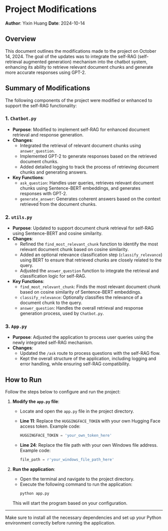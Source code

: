 # Project Modifications

**Author**: Yixin Huang
**Date**: 2024-10-14

## Overview
This document outlines the modifications made to the project on October 14, 2024. The goal of the updates was to integrate the self-RAG (self-retrieval augmented generation) mechanism into the chatbot system, enhancing its ability to retrieve relevant document chunks and generate more accurate responses using GPT-2.

## Summary of Modifications
The following components of the project were modified or enhanced to support the self-RAG functionality:

### 1. `Chatbot.py`
- **Purpose**: Modified to implement self-RAG for enhanced document retrieval and response generation.
- **Changes**:
  - Integrated the retrieval of relevant document chunks using `answer_question`.
  - Implemented GPT-2 to generate responses based on the retrieved document chunks.
  - Added detailed logging to track the process of retrieving document chunks and generating answers.
- **Key Functions**:
  - `ask_question`: Handles user queries, retrieves relevant document chunks using Sentence-BERT embeddings, and generates responses with GPT-2.
  - `generate_answer`: Generates coherent answers based on the context retrieved from the document chunks.

### 2. `utils.py`
- **Purpose**: Updated to support document chunk retrieval for self-RAG using Sentence-BERT and cosine similarity.
- **Changes**:
  - Refined the `find_most_relevant_chunk` function to identify the most relevant document chunk based on cosine similarity.
  - Added an optional relevance classification step (`classify_relevance`) using BERT to ensure that retrieved chunks are closely related to the query.
  - Adjusted the `answer_question` function to integrate the retrieval and classification logic for self-RAG.
- **Key Functions**:
  - `find_most_relevant_chunk`: Finds the most relevant document chunk based on cosine similarity of Sentence-BERT embeddings.
  - `classify_relevance`: Optionally classifies the relevance of a document chunk to the query.
  - `answer_question`: Handles the overall retrieval and response generation process, used by `Chatbot.py`.

### 3. `App.py`
- **Purpose**: Adjusted the application to process user queries using the newly integrated self-RAG mechanism.
- **Changes**:
  - Updated the `/ask` route to process questions with the self-RAG flow.
  - Kept the overall structure of the application, including logging and error handling, while ensuring self-RAG compatibility.

## How to Run

Follow the steps below to configure and run the project:

1. **Modify the `app.py` file**:
   - Locate and open the `app.py` file in the project directory.
   - **Line 11**: Replace the `HUGGINGFACE_TOKEN` with your own Hugging Face access token. Example code:
     ```python
     HUGGINGFACE_TOKEN = 'your_own_token_here'
     ```

   - **Line 24**: Replace the file path with your own Windows file address. Example code:
     ```python
     file_path = r'your_windows_file_path_here'
     ```

2. **Run the application**:
   - Open the terminal and navigate to the project directory.
   - Execute the following command to run the application:
     ```bash
     python app.py
     ```

   This will start the program based on your configuration.

---

Make sure to install all the necessary dependencies and set up your Python environment correctly before running the application.
